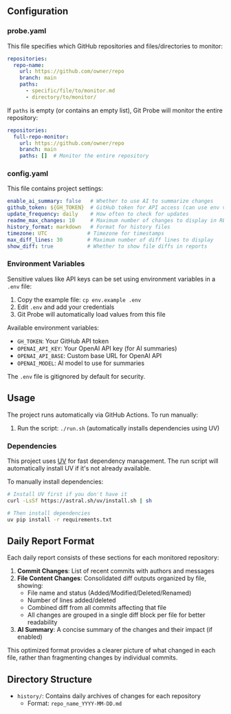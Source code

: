 ## Configuration

### probe.yaml

This file specifies which GitHub repositories and files/directories to monitor:

```yaml
repositories:
  repo-name:
    url: https://github.com/owner/repo
    branch: main
    paths:
      - specific/file/to/monitor.md
      - directory/to/monitor/
```

If `paths` is empty (or contains an empty list), Git Probe will monitor the entire repository:

```yaml
repositories:
  full-repo-monitor:
    url: https://github.com/owner/repo
    branch: main
    paths: []  # Monitor the entire repository
```

### config.yaml

This file contains project settings:

```yaml
enable_ai_summary: false   # Whether to use AI to summarize changes
github_token: ${GH_TOKEN}  # GitHub token for API access (can use env vars)
update_frequency: daily    # How often to check for updates
readme_max_changes: 10     # Maximum number of changes to display in README
history_format: markdown   # Format for history files
timezone: UTC             # Timezone for timestamps
max_diff_lines: 30        # Maximum number of diff lines to display
show_diff: true           # Whether to show file diffs in reports
```

### Environment Variables

Sensitive values like API keys can be set using environment variables in a `.env` file:

1. Copy the example file: `cp env.example .env`
2. Edit `.env` and add your credentials
3. Git Probe will automatically load values from this file

Available environment variables:
- `GH_TOKEN`: Your GitHub API token
- `OPENAI_API_KEY`: Your OpenAI API key (for AI summaries)
- `OPENAI_API_BASE`: Custom base URL for OpenAI API
- `OPENAI_MODEL`: AI model to use for summaries

The `.env` file is gitignored by default for security.

## Usage

The project runs automatically via GitHub Actions. To run manually:

1. Run the script: `./run.sh` (automatically installs dependencies using UV)

### Dependencies

This project uses [UV](https://github.com/astral-sh/uv) for fast dependency management. The run script will automatically install UV if it's not already available.

To manually install dependencies:

```bash
# Install UV first if you don't have it
curl -LsSf https://astral.sh/uv/install.sh | sh

# Then install dependencies
uv pip install -r requirements.txt
```

## Daily Report Format

Each daily report consists of these sections for each monitored repository:

1. **Commit Changes**: List of recent commits with authors and messages
2. **File Content Changes**: Consolidated diff outputs organized by file, showing:
   - File name and status (Added/Modified/Deleted/Renamed)
   - Number of lines added/deleted
   - Combined diff from all commits affecting that file
   - All changes are grouped in a single diff block per file for better readability
3. **AI Summary**: A concise summary of the changes and their impact (if enabled)

This optimized format provides a clearer picture of what changed in each file, rather than fragmenting changes by individual commits.

## Directory Structure

- `history/`: Contains daily archives of changes for each repository
  - Format: `repo_name_YYYY-MM-DD.md`